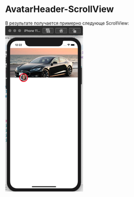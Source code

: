 # AvatarHeader-ScrollView
В результате получается примерно следующе ScrollView:   
<img src = "photo.png" width = 250 />
